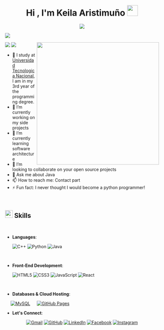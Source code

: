 <h1 align="center">Hi , I'm Keila Aristimuño <img src="https://media.giphy.com/media/hvRJCLFzcasrR4ia7z/giphy.gif" width="35"></h1>
<p align="center">
  <a href="https://github.com/DenverCoder1/readme-typing-svg"><img src="https://readme-typing-svg.herokuapp.com?font=Time+New+Roman&color=%23C8BE25&size=25&center=true&vCenter=true&width=600&height=100&lines=Computer+Science+Student;Competitive+Programmer;Always+learning+new+things"></a>
</p>
<p align="left">
 <img src="https://readme-typing-svg.herokuapp.com/?lines=Welcome+to+my+GitHub+Profile!&center=true&width=360&height=30">
</p>
<picture> <img align="right" src="https://mir-s3-cdn-cf.behance.net/project_modules/disp/601014116770475.6068beff4640a.gif" width = 400px></picture>
 <p align="left">
  <img src="https://img.shields.io/badge/Focus-Backend%20Development-dodgerblue" />
  <img src="https://img.shields.io/badge/Languages-Spanish, English-dodgerblue" />
</p>

- :school: I study at [Universidad Tecnologica Nacional](https://fra.utn.edu.ar/tecnicatura-universitaria/), I am in my 3rd year of the programming degree.
- 🔭 I’m currently working on my side projects
- 🌱 I’m currently learning software architecture
- 👯 I’m looking to collaborate on your open source projects
- 💬 Ask me about Java
- 📫 How to reach me: Contact part
- ⚡ Fun fact: I never thought I would become a python programmer!

<br>

## <img src="https://media2.giphy.com/media/QssGEmpkyEOhBCb7e1/giphy.gif?cid=ecf05e47a0n3gi1bfqntqmob8g9aid1oyj2wr3ds3mg700bl&rid=giphy.gif" width ="25"><b> Skills</b>
<br>

<p align="center">

- **Languages**:
    
    ![C++](https://img.shields.io/badge/C++%20-%2300599C.svg?style=for-the-badge&logo=c%2B%2B&logoColor=white)
    ![Python](https://img.shields.io/badge/Python%20-%2314354C.svg?style=for-the-badge&logo=python&logoColor=white)
    ![Java](https://img.shields.io/badge/java-%23ED8B00.svg?style=for-the-badge&logo=openjdk&logoColor=white)

<br>   
    
- **Front-End Development**:

   ![HTML5](https://img.shields.io/badge/HTML5%20-%23E34F26.svg?style=for-the-badge&logo=html5&logoColor=white)
   ![CSS3](https://img.shields.io/badge/CSS%20-%231572B6.svg?style=for-the-badge&logo=css3&logoColor=white)
   ![JavaScript](https://img.shields.io/badge/JavaScript%20-%23F7DF1E.svg?style=for-the-badge&logo=javascript&logoColor=black)
  ![React](https://img.shields.io/badge/react-%2320232a.svg?style=for-the-badge&logo=react&logoColor=%2361DAFB)

<br>

- **Databases & Cloud Hosting**:
<p align="left">
  &emsp;
    <a href="https://www.mysql.com/"><img alt="MySQL" src="https://img.shields.io/badge/MySQL-%2300f.svg?style=flat&llogo=mysql&logoColor=white"></a>
  &emsp;
    <a href="https://www.github.com"><img alt="GitHub Pages" src="https://img.shields.io/badge/GitHub%20Pages-%23327FC7.svg?style=flat&llogo=github&logoColor=white"></a>
  &emsp;
  
 </p>
 
- **Let's Connect**:
<p align="center">
	<a href="malito:keilasol930@gmail.com"><img src="https://img.icons8.com/bubbles/50/000000/gmail.png" alt="Gmail"/></a>
	<a href="https://github.com/keilaaristimuno"><img src="https://img.icons8.com/bubbles/50/000000/github.png" alt="GitHub"/></a>
	<a href="https://www.linkedin.com/in/keila-aristimu%C3%B1o-327184211/"><img src="https://img.icons8.com/bubbles/50/000000/linkedin.png" alt="LinkedIn"/></a>
	<a href="https://www.facebook.com/keila.sol.549"><img src="https://img.icons8.com/bubbles/50/000000/facebook-new.png" alt="Facebook"/></a>
	<a href="https://www.instagram.com/keilaaristi__/"><img src="https://img.icons8.com/bubbles/50/000000/instagram.png" alt="Instagram"/></a>
	
</p>
